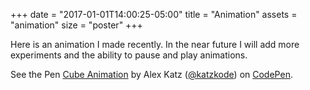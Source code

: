 +++
date = "2017-01-01T14:00:25-05:00"
title = "Animation"
assets = "animation"
size = "poster"
+++

Here is an animation I made recently. In the near future I will add more experiments and the ability to pause and play animations.

<p data-height="441" data-theme-id="5580" data-slug-hash="qRGewx" data-default-tab="result" data-user="katzkode" data-embed-version="2" data-pen-title="Cube Animation" class="codepen">See the Pen <a href="https://codepen.io/katzkode/pen/qRGewx/">Cube Animation</a> by Alex Katz (<a href="http://codepen.io/katzkode">@katzkode</a>) on <a href="http://codepen.io">CodePen</a>.</p>
<script async src="https://production-assets.codepen.io/assets/embed/ei.js"></script>
